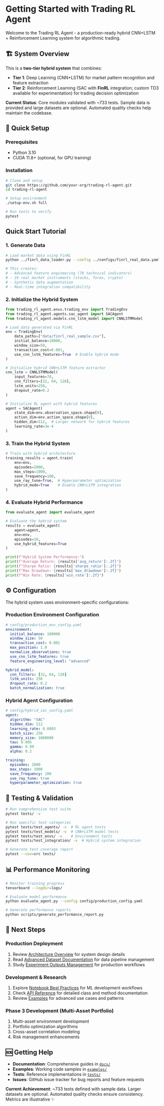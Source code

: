 # Getting Started with Trading RL Agent

Welcome to the Trading RL Agent - a production-ready hybrid CNN+LSTM + Reinforcement Learning system for algorithmic trading.

## 🏗️ System Overview

This is a **two-tier hybrid system** that combines:

- **Tier 1**: Deep Learning (CNN+LSTM) for market pattern recognition and feature extraction
- **Tier 2**: Reinforcement Learning (SAC with **FinRL** integration; custom TD3 available for experimentation) for trading decision optimization

**Current Status**: Core modules validated with ~733 tests. Sample data is provided and large datasets are optional. Automated quality checks help maintain the codebase.

## 🚀 Quick Setup

### Prerequisites

- Python 3.10
- CUDA 11.8+ (optional, for GPU training)

### Installation

```bash
# Clone and setup
git clone https://github.com/your-org/trading-rl-agent.git
cd trading-rl-agent

# Setup environment
./setup-env.sh full

# Run tests to verify
pytest
```

## Quick Start Tutorial

### 1. Generate Data

```bash
# Load market data using FinRL
python ../finrl_data_loader.py --config ../configs/finrl_real_data.yaml

# This creates:
# - Advanced feature engineering (78 technical indicators)
# - 19 real market instruments (stocks, forex, crypto)
# - Synthetic data augmentation
# - Real-time integration compatibility
```

### 2. Initialize the Hybrid System

```python
from trading_rl_agent.envs.trading_env import TradingEnv
from trading_rl_agent.agents.sac_agent import SACAgent
from trading_rl_agent.models.cnn_lstm_model import CNNLSTMModel

# Load data generated via FinRL
env = TradingEnv(
    data_paths=["data/finrl_real_sample.csv"],
    initial_balance=10000,
    window_size=50,
    transaction_cost=0.001,
    use_cnn_lstm_features=True  # Enable hybrid mode
)

# Initialize hybrid CNN+LSTM feature extractor
cnn_lstm = CNNLSTMModel(
    input_features=78,
    cnn_filters=[32, 64, 128],
    lstm_units=256,
    dropout_rate=0.2
)

# Initialize RL agent with hybrid features
agent = SACAgent(
    state_dim=env.observation_space.shape[0],
    action_dim=env.action_space.shape[0],
    hidden_dim=512,  # Larger network for hybrid features
    learning_rate=3e-4
)
```

### 3. Train the Hybrid System

```python
# Train with hybrid architecture
training_results = agent.train(
    env=env,
    episodes=2000,
    max_steps=1000,
    save_frequency=100,
    use_ray_tune=True,  # Hyperparameter optimization
    hybrid_mode=True    # Enable CNN+LSTM integration
)
```

### 4. Evaluate Hybrid Performance

```python
from evaluate_agent import evaluate_agent

# Evaluate the hybrid system
results = evaluate_agent(
    agent=agent,
    env=env,
    episodes=10,
    use_hybrid_features=True
)

print(f"Hybrid System Performance:")
print(f"Average Return: {results['avg_return']:.2f}")
print(f"Sharpe Ratio: {results['sharpe_ratio']:.2f}")
print(f"Max Drawdown: {results['max_drawdown']:.2f}")
print(f"Win Rate: {results['win_rate']:.2f}")
```

## ⚙️ Configuration

The hybrid system uses environment-specific configurations:

### Production Environment Configuration

```yaml
# config/production_env_config.yaml
environment:
  initial_balance: 100000
  window_size: 50
  transaction_cost: 0.001
  max_position: 1.0
  normalize_observations: true
  use_cnn_lstm_features: true
  feature_engineering_level: "advanced"

hybrid_model:
  cnn_filters: [32, 64, 128]
  lstm_units: 256
  dropout_rate: 0.2
  batch_normalization: true
```

### Hybrid Agent Configuration

```yaml
# config/hybrid_sac_config.yaml
agent:
  algorithm: "SAC"
  hidden_dim: 512
  learning_rate: 0.0003
  batch_size: 256
  memory_size: 1000000
  tau: 0.005
  gamma: 0.99
  alpha: 0.2

training:
  episodes: 2000
  max_steps: 1000
  save_frequency: 100
  use_ray_tune: true
  hyperparameter_optimization: true
```

## 🧪 Testing & Validation

```bash
# Run comprehensive test suite
pytest tests/ -v

# Run specific test categories
pytest tests/test_agents/ -v  # RL agent tests
pytest tests/test_models/ -v  # CNN+LSTM model tests
pytest tests/test_envs/ -v    # Environment tests
pytest tests/test_integration/ -v  # Hybrid system integration

# Generate test coverage report
pytest --cov=src tests/
```

## 📊 Performance Monitoring

```bash
# Monitor training progress
tensorboard --logdir=logs/

# Evaluate model performance
python evaluate_agent.py --config config/production_config.yaml

# Generate performance reports
python scripts/generate_performance_report.py
```

## 🔄 Next Steps

### Production Deployment

1. Review [Architecture Overview](ARCHITECTURE_OVERVIEW.md) for system design details
2. Read [Advanced Dataset Documentation](ADVANCED_DATASET_DOCUMENTATION.md) for data pipeline management
3. Study [Experiment Outputs Management](EXPERIMENT_OUTPUTS_MANAGEMENT.md) for production workflows

### Development & Research

1. Explore [Notebook Best Practices](NOTEBOOK_BEST_PRACTICES.md) for ML development workflows
2. Check [API Reference](api_reference.md) for detailed class and method documentation
3. Review [Examples](examples.md) for advanced use cases and patterns

### Phase 3 Development (Multi-Asset Portfolio)

1. Multi-asset environment development
2. Portfolio optimization algorithms
3. Cross-asset correlation modeling
4. Risk management enhancements

## 🆘 Getting Help

- **Documentation**: Comprehensive guides in [`docs/`](.)
- **Examples**: Working code samples in [`examples/`](../examples/)
- **Tests**: Reference implementations in [`tests/`](../tests/)
- **Issues**: GitHub issue tracker for bug reports and feature requests

**Current Achievement**: ~733 tests defined with sample data. Larger datasets are optional. Automated quality checks ensure consistency. Metrics are illustrative ✨
